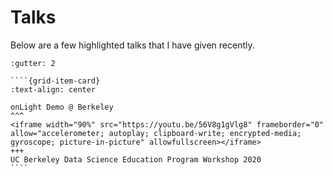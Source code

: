# Talks

Below are a few highlighted talks that I have given recently.

`````{grid} 2
:gutter: 2

````{grid-item-card}
:text-align: center

onLight Demo @ Berkeley
^^^
<iframe width="90%" src="https://youtu.be/56V8g1gVlg8" frameborder="0" allow="accelerometer; autoplay; clipboard-write; encrypted-media; gyroscope; picture-in-picture" allowfullscreen></iframe>
+++
UC Berkeley Data Science Education Program Workshop 2020
````

